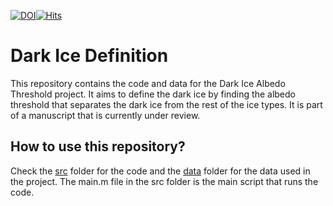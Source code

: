 [![DOI](https://zenodo.org/badge/813226022.svg)](https://zenodo.org/doi/10.5281/zenodo.13794743)[![Hits](https://hits.seeyoufarm.com/api/count/incr/badge.svg?url=https%3A%2F%2Fgithub.com%2Ffsn1995%2FDark-ice-albedo-threshold&count_bg=%2379C83D&title_bg=%23555555&icon=&icon_color=%23E7E7E7&title=hits&edge_flat=false)](https://hits.seeyoufarm.com)
# Dark Ice Definition

This repository contains the code and data for the Dark Ice Albedo Threshold project. It aims to define the dark ice by finding the albedo threshold that separates the dark ice from the rest of the ice types.
It is part of a manuscript that is currently under review.

## How to use this repository?
Check the [src](src) folder for the code and the [data](data) folder for the data used in the project.
The main.m file in the src folder is the main script that runs the code. 
